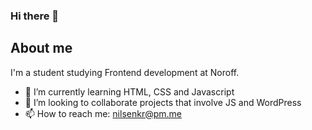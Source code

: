 ### Hi there 👋

## About me
I'm a student studying Frontend development at Noroff.

- 🌱 I’m currently learning HTML, CSS and Javascript
- 👯 I’m looking to collaborate projects that involve JS and WordPress
- 📫 How to reach me: nilsenkr@pm.me

<!--
**KristianNilsenAug22FT/KristianNilsenAUG22FT** is a ✨ _special_ ✨ repository because its `README.md` (this file) appears on your GitHub profile.

Here are some ideas to get you started:

- 🔭 I’m currently working on ...
- 🌱 I’m currently learning ...
- 👯 I’m looking to collaborate on ...
- 🤔 I’m looking for help with ...
- 💬 Ask me about ...
- 📫 How to reach me: ...
- 😄 Pronouns: ...
- ⚡ Fun fact: ...
-->
